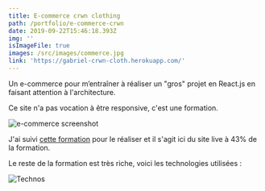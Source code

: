 ```yaml
---
title: E-commerce crwn clothing
path: /portfolio/e-commerce-crwn
date: 2019-09-22T15:46:18.393Z
img: ''
isImageFile: true
images: /src/images/commerce.jpg
link: 'https://gabriel-crwn-cloth.herokuapp.com/'
---
```

Un e-commerce pour m’entraîner à réaliser un "gros" projet en React.js en faisant attention à l'architecture.

Ce site n'a pas vocation à être responsive, c'est une formation.

![e-commerce screenshot](/img/wepb_1078/capture-du-2019-10-04-17-38-28.webp "e-commerce screenshot")

J'ai suivi [cette formation](https://www.udemy.com/course/complete-react-developer-zero-to-mastery) pour le réaliser et il s'agit ici du site live à 43% de la formation.

Le reste de la formation est très riche, voici les technologies utilisées :

![Technos](/img/wepb_1078/capture-du-2019-09-22-12-19-30.webp "Technos")
